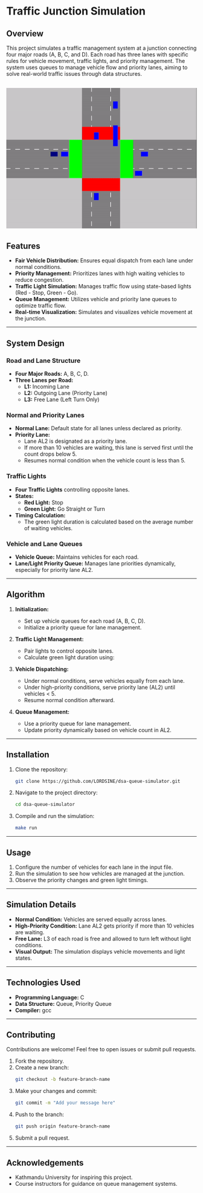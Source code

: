 # Traffic Junction Simulation

## Overview  
This project simulates a traffic management system at a junction connecting four major roads (A, B, C, and D). Each road has three lanes with specific rules for vehicle movement, traffic lights, and priority management. The system uses queues to manage vehicle flow and priority lanes, aiming to solve real-world traffic issues through data structures.

![Traffic Simulation Demo](./demo.gif)
---

## Features
- **Fair Vehicle Distribution:** Ensures equal dispatch from each lane under normal conditions.
- **Priority Management:** Prioritizes lanes with high waiting vehicles to reduce congestion.
- **Traffic Light Simulation:** Manages traffic flow using state-based lights (Red - Stop, Green - Go).
- **Queue Management:** Utilizes vehicle and priority lane queues to optimize traffic flow.
- **Real-time Visualization:** Simulates and visualizes vehicle movement at the junction.

---

## System Design

### Road and Lane Structure
- **Four Major Roads:** A, B, C, D.
- **Three Lanes per Road:**
  - **L1:** Incoming Lane
  - **L2:** Outgoing Lane (Priority Lane)
  - **L3:** Free Lane (Left Turn Only)

### Normal and Priority Lanes
- **Normal Lane:** Default state for all lanes unless declared as priority.
- **Priority Lane:** 
  - Lane AL2 is designated as a priority lane.
  - If more than 10 vehicles are waiting, this lane is served first until the count drops below 5.
  - Resumes normal condition when the vehicle count is less than 5.

### Traffic Lights
- **Four Traffic Lights** controlling opposite lanes.
- **States:**
  - **Red Light:** Stop
  - **Green Light:** Go Straight or Turn
- **Timing Calculation:**
  - The green light duration is calculated based on the average number of waiting vehicles.

### Vehicle and Lane Queues
- **Vehicle Queue:** Maintains vehicles for each road.
- **Lane/Light Priority Queue:** Manages lane priorities dynamically, especially for priority lane AL2.

---

## Algorithm
1. **Initialization:**
   - Set up vehicle queues for each road (A, B, C, D).
   - Initialize a priority queue for lane management.
2. **Traffic Light Management:**
   - Pair lights to control opposite lanes.
   - Calculate green light duration using:


3. **Vehicle Dispatching:**
   - Under normal conditions, serve vehicles equally from each lane.
   - Under high-priority conditions, serve priority lane (AL2) until vehicles < 5.
   - Resume normal condition afterward.
4. **Queue Management:**
   - Use a priority queue for lane management.
   - Update priority dynamically based on vehicle count in AL2.

---

## Installation
1. Clone the repository:
    ```bash
    git clone https://github.com/LORDSINE/dsa-queue-simulator.git
    ```
2. Navigate to the project directory:
    ```bash
    cd dsa-queue-simulator
    ```
3. Compile and run the simulation:
    ```bash
    make run
    ```

---

## Usage
1. Configure the number of vehicles for each lane in the input file.
2. Run the simulation to see how vehicles are managed at the junction.
3. Observe the priority changes and green light timings.

---

## Simulation Details
- **Normal Condition:** Vehicles are served equally across lanes.
- **High-Priority Condition:** Lane AL2 gets priority if more than 10 vehicles are waiting.
- **Free Lane:** L3 of each road is free and allowed to turn left without light conditions.
- **Visual Output:** The simulation displays vehicle movements and light states.

---

## Technologies Used
- **Programming Language:** C
- **Data Structure:** Queue, Priority Queue
- **Compiler:** gcc

---

## Contributing
Contributions are welcome! Feel free to open issues or submit pull requests.
1. Fork the repository.
2. Create a new branch:
    ```bash
    git checkout -b feature-branch-name
    ```
3. Make your changes and commit:
    ```bash
    git commit -m "Add your message here"
    ```
4. Push to the branch:
    ```bash
    git push origin feature-branch-name
    ```
5. Submit a pull request.

---

## Acknowledgements
- Kathmandu University for inspiring this project.
- Course instructors for guidance on queue management systems.
